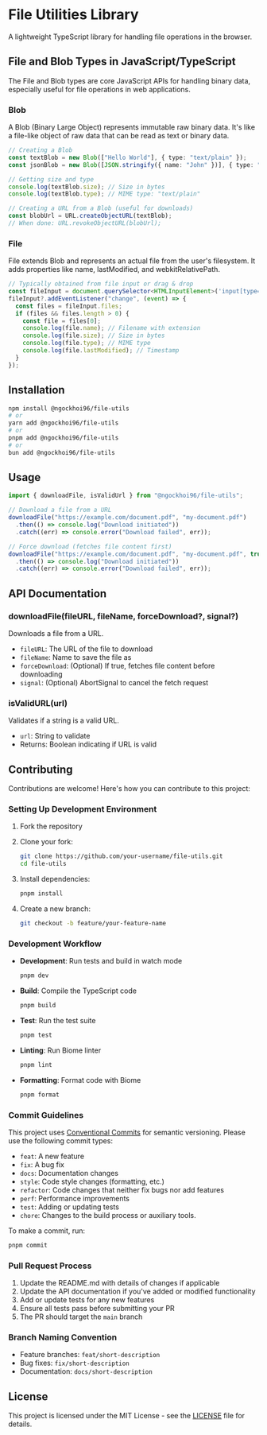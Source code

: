 # File Utilities Library

A lightweight TypeScript library for handling file operations in the browser.

## File and Blob Types in JavaScript/TypeScript

The File and Blob types are core JavaScript APIs for handling binary data, especially useful for file operations in web applications.

### Blob

A Blob (Binary Large Object) represents immutable raw binary data. It's like a file-like object of raw data that can be read as text or binary data.

```ts
// Creating a Blob
const textBlob = new Blob(["Hello World"], { type: "text/plain" });
const jsonBlob = new Blob([JSON.stringify({ name: "John" })], { type: "application/json" });

// Getting size and type
console.log(textBlob.size); // Size in bytes
console.log(textBlob.type); // MIME type: "text/plain"

// Creating a URL from a Blob (useful for downloads)
const blobUrl = URL.createObjectURL(textBlob);
// When done: URL.revokeObjectURL(blobUrl);
```

### File

File extends Blob and represents an actual file from the user's filesystem. It adds properties like name, lastModified, and webkitRelativePath.

```ts
// Typically obtained from file input or drag & drop
const fileInput = document.querySelector<HTMLInputElement>('input[type="file"]');
fileInput?.addEventListener("change", (event) => {
  const files = fileInput.files;
  if (files && files.length > 0) {
    const file = files[0];
    console.log(file.name); // Filename with extension
    console.log(file.size); // Size in bytes
    console.log(file.type); // MIME type
    console.log(file.lastModified); // Timestamp
  }
});
```

## Installation

```bash
npm install @ngockhoi96/file-utils
# or
yarn add @ngockhoi96/file-utils
# or
pnpm add @ngockhoi96/file-utils
# or
bun add @ngockhoi96/file-utils
```

## Usage

```typescript
import { downloadFile, isValidUrl } from "@ngockhoi96/file-utils";

// Download a file from a URL
downloadFile("https://example.com/document.pdf", "my-document.pdf")
  .then(() => console.log("Download initiated"))
  .catch((err) => console.error("Download failed", err));

// Force download (fetches file content first)
downloadFile("https://example.com/document.pdf", "my-document.pdf", true)
  .then(() => console.log("Download initiated"))
  .catch((err) => console.error("Download failed", err));
```

## API Documentation

### downloadFile(fileURL, fileName, forceDownload?, signal?)

Downloads a file from a URL.

- `fileURL`: The URL of the file to download
- `fileName`: Name to save the file as
- `forceDownload`: (Optional) If true, fetches file content before downloading
- `signal`: (Optional) AbortSignal to cancel the fetch request

### isValidURL(url)

Validates if a string is a valid URL.

- `url`: String to validate
- Returns: Boolean indicating if URL is valid

## Contributing

Contributions are welcome! Here's how you can contribute to this project:

### Setting Up Development Environment

1. Fork the repository
2. Clone your fork:

   ```bash
   git clone https://github.com/your-username/file-utils.git
   cd file-utils
   ```

3. Install dependencies:

   ```bash
   pnpm install
   ```

4. Create a new branch:

   ```bash
   git checkout -b feature/your-feature-name
   ```

### Development Workflow

- **Development**: Run tests and build in watch mode

  ```bash
  pnpm dev
  ```

- **Build**: Compile the TypeScript code

  ```bash
  pnpm build
  ```

- **Test**: Run the test suite

  ```bash
  pnpm test
  ```

- **Linting**: Run Biome linter

  ```bash
  pnpm lint
  ```

- **Formatting**: Format code with Biome

  ```bash
  pnpm format
  ```

### Commit Guidelines

This project uses [Conventional Commits](https://www.conventionalcommits.org/) for semantic versioning. Please use the following commit types:

- `feat`: A new feature
- `fix`: A bug fix
- `docs`: Documentation changes
- `style`: Code style changes (formatting, etc.)
- `refactor`: Code changes that neither fix bugs nor add features
- `perf`: Performance improvements
- `test`: Adding or updating tests
- `chore`: Changes to the build process or auxiliary tools.

To make a commit, run:

```bash
pnpm commit
```

### Pull Request Process

1. Update the README.md with details of changes if applicable
2. Update the API documentation if you've added or modified functionality
3. Add or update tests for any new features
4. Ensure all tests pass before submitting your PR
5. The PR should target the `main` branch

### Branch Naming Convention

- Feature branches: `feat/short-description`
- Bug fixes: `fix/short-description`
- Documentation: `docs/short-description`

## License

This project is licensed under the MIT License - see the [LICENSE](LICENSE) file for details.

